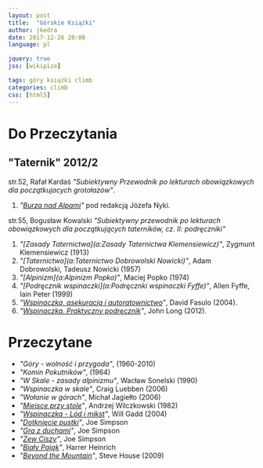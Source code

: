 ```yaml
---
layout: post
title:  "Górskie Książki"
author: jkedra
date: 2017-12-26 20:00
language: pl

jquery: true
jss: [wikipize]

tags: góry książki climb
categories: climb
css: [html5]
---
```


# Do Przeczytania

## "Taternik" 2012/2

str.52, Rafał Kardaś
_"Subiektywny Przewodnik po lekturach obowiązkowych dla początkujacych
grotołazów"_.

1. _"[Burza nad Alpami](a:)"_ pod redakcją Józefa Nyki.

str.55, Bogusław Kowalski
_"Subiektywny przewodnik po lekturach obowiązkowych
dla początkujących taterników, cz. II: podręczniki"_

1. _"[Zasady Taternictwa](a:Zasady Taternictwa Klemensiewicz)"_, Zygmunt Klemensiewicz (1913)
2. _"[Taternictwo](a:Taternictwo Dobrowolski Nowicki)"_,
   Adam Dobrowolski, Tadeusz Nowicki (1957)
3. _"[Alpinizm](a:Alpinizm Popko)"_, Maciej Popko (1974)
4. _"[Podręcznik wspinaczki](a:Podręcznki wspinaczki Fyffe)"_, Allen Fyffe, Iain Peter (1999)
6. _"[Wspinaczka, asekuracja i autoratownictwo](a:)"_, David Fasulo (2004).
7. _"[Wspinaczka. Praktyczny podręcznik](a:)"_, John Long (2012).

# Przeczytane

* _"Góry - wolność i przygoda"_, (1960-2010)
* _"Komin Pokutników"_, (1964)
* _"W Skale - zasady alpinizmu"_, Wacław Sonelski (1990)
* _"Wspinaczka w skale"_, Craig Luebben (2006)
* _"Wołanie w górach"_, Michał Jagiełło (2006)
* _"[Miejsce przy stole](/miejsce_przy_stole)"_, Andrzej Wilczkowski (1982)
* _"[Wspinaczka - Lód i mikst](/lod_i_mikst)"_, Will Gadd (2004)
* _"[Dotknięcie pustki](a:)"_, Joe Simpson
* _"[Gra z duchami](a:)"_, Joe Simpson
* _"[Zew Ciszy](a:)"_, Joe Simpson
* _"[Biały Pająk](a:)"_, Harrer Heinrich
* _"[Beyond the Mountain](m:Beyond+the+Mountain+Steve+House)"_, Steve House (2009)
